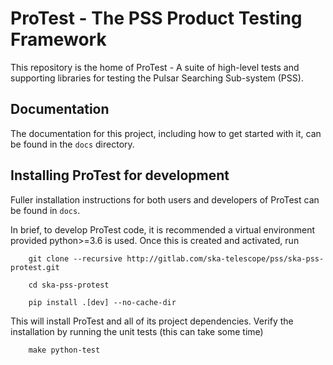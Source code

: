 ProTest - The PSS Product Testing Framework
===========================================

This repository is the home of ProTest - A suite of high-level tests and supporting libraries for testing the Pulsar Searching Sub-system (PSS).

Documentation
-------------

The documentation for this project, including how to get started with it, can be found in the `docs` directory.


Installing ProTest for development
----------------------------------

Fuller installation instructions for both users and developers of ProTest can be found in `docs`.

In brief, to develop ProTest code, it is recommended a virtual environment provided python>=3.6 is used. Once this is created and activated, run

        git clone --recursive http://gitlab.com/ska-telescope/pss/ska-pss-protest.git

        cd ska-pss-protest

        pip install .[dev] --no-cache-dir

This will install ProTest and all of its project dependencies. Verify the installation by running the unit tests (this can take some time)

        make python-test
